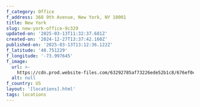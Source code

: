 ```yaml
---
f_category: Office
f_address: 368 9th Avenue, New York, NY 10001
title: New York
slug: new-york-office-9c329
updated-on: '2025-03-13T11:32:37.681Z'
created-on: '2024-12-27T13:37:42.160Z'
published-on: '2025-03-13T13:12:36.122Z'
f_latitude: '40.751229'
f_longitude: '-73.997645'
f_image:
  url: >-
    https://cdn.prod.website-files.com/63292785af73226ede52b1c8/676ef0cb2b3abcb8041af7a7_676ee7e155099d6b23035ab5_ny-office.avif
  alt: null
f_country: US
layout: '[locations].html'
tags: locations
---
```



